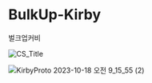 # BulkUp-Kirby
벌크업커비

![CS_Title](https://github.com/minkee009/BulkUp-Kirby/assets/5203515/fabc545b-5a6f-49ac-946c-1c93f6e3f0f6)



![KirbyProto 2023-10-18 오전 9_15_55 (2)](https://github.com/minkee009/BulkUp-Kirby/assets/5203515/1b2b1eee-56c9-416c-8c40-ccdf427f299e)

